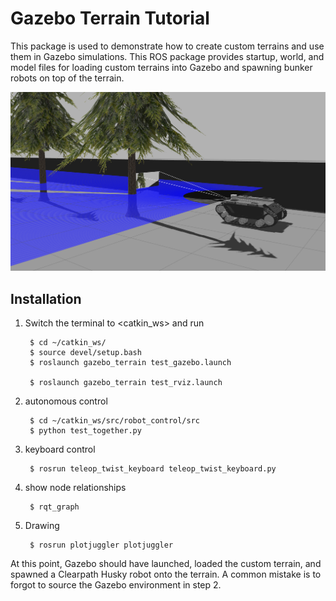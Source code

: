 # Gazebo Terrain Tutorial

This package is used to demonstrate how to create custom terrains and use them in Gazebo simulations. This ROS package provides startup, world, and model files for loading custom terrains into Gazebo and spawning bunker robots on top of the terrain.

![Custom terrain and husky screenshot](screenshot.png)

## Installation

1. Switch the terminal to <catkin_ws> and run

        $ cd ~/catkin_ws/
        $ source devel/setup.bash
        $ roslaunch gazebo_terrain test_gazebo.launch
        
        $ roslaunch gazebo_terrain test_rviz.launch
        
2. autonomous control

        $ cd ~/catkin_ws/src/robot_control/src
        $ python test_together.py

3. keyboard control

        $ rosrun teleop_twist_keyboard teleop_twist_keyboard.py

4. show node relationships

        $ rqt_graph
        
5. Drawing

        $ rosrun plotjuggler plotjuggler

At this point, Gazebo should have launched, loaded the custom terrain, and
spawned a Clearpath Husky robot onto the terrain. A common mistake is to forgot
to source the Gazebo environment in step 2.
